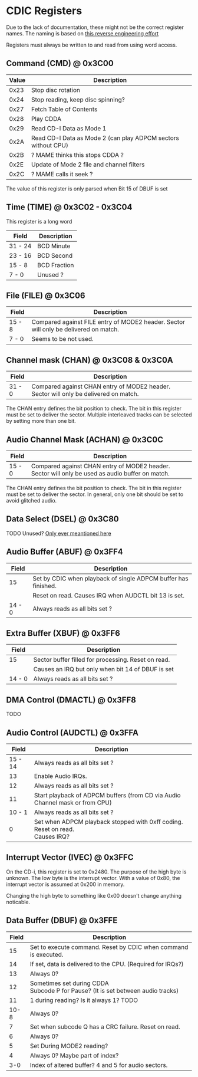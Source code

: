 # CDIC Registers

Due to the lack of documentation, these might not be the correct register names.
The naming is based on [this reverse engineering effort](https://github.com/cdifan/cdichips/blob/master/ims66490cdic.md)

Registers must always be written to and read from using word access.

## Command (CMD) @ 0x3C00

| Value | Description                                                   |
| ----- | ------------------------------------------------------------- |
| 0x23  | Stop disc rotation                                            |
| 0x24  | Stop reading, keep disc spinning?                             |
| 0x27  | Fetch Table of Contents                                       |
| 0x28  | Play CDDA                                                     |
| 0x29  | Read CD-I Data as Mode 1                                      |
| 0x2A  | Read CD-I Data as Mode 2 (can play ADPCM sectors without CPU) |
| 0x2B  | ? MAME thinks this stops CDDA ?                               |
| 0x2E  | Update of Mode 2 file and channel filters                     |
| 0x2C  | ? MAME calls it seek ?                                        |

The value of this register is only parsed when Bit 15 of DBUF is set

## Time (TIME) @ 0x3C02 - 0x3C04

This register is a long word

| Field   | Description  |
| ------- | ------------ |
| 31 - 24 | BCD Minute   |
| 23 - 16 | BCD Second   |
| 15 -  8 | BCD Fraction |
| 7 -  0  | Unused ?     |

## File (FILE) @ 0x3C06

| Field  | Description                                                                          |
| ------ | ------------------------------------------------------------------------------------ |
| 15 - 8 | Compared against FILE entry of MODE2 header. Sector will only be delivered on match. |
| 7 - 0  | Seems to be not used.                                                                |

## Channel mask (CHAN) @ 0x3C08 & 0x3C0A

| Field  | Description                                                                          |
| ------ | ------------------------------------------------------------------------------------ |
| 31 - 0 | Compared against CHAN entry of MODE2 header. Sector will only be delivered on match. |

The CHAN entry defines the bit position to check. The bit in this register must be set to deliver the sector.
Multiple interleaved tracks can be selected by setting more than one bit.

## Audio Channel Mask (ACHAN) @ 0x3C0C

| Field  | Description                                                                                     |
| ------ | ----------------------------------------------------------------------------------------------- |
| 15 - 0 | Compared against CHAN entry of MODE2 header. Sector will only be used as audio buffer on match. |

The CHAN entry defines the bit position to check. The bit in this register must be set to deliver the sector.
In general, only one bit should be set to avoid glitched audio.

## Data Select (DSEL) @ 0x3C80

TODO Unused?
[Only ever meantioned here](https://github.com/cdifan/cdichips/blob/master/ims66490cdic.md)

## Audio Buffer (ABUF) @ 0x3FF4

| Field  | Description                                                    |
| ------ | -------------------------------------------------------------- |
| 15     | Set by CDIC when playback of single ADPCM buffer has finished. |
|        | Reset on read. Causes IRQ when AUDCTL bit 13 is set.           |
| 14 - 0 | Always reads as all bits set ?                                 |

## Extra Buffer (XBUF) @ 0x3FF6

| Field  | Description                                         |
| ------ | --------------------------------------------------- |
| 15     | Sector buffer filled for processing. Reset on read. |
|        | Causes an IRQ but only when bit 14 of DBUF is set   |
| 14 - 0 | Always reads as all bits set ?                      |

## DMA Control (DMACTL) @ 0x3FF8

TODO

## Audio Control (AUDCTL) @ 0x3FFA

| Field   | Description                                                                          |
| ------- | ------------------------------------------------------------------------------------ |
| 15 - 14 | Always reads as all bits set ?                                                       |
| 13      | Enable Audio IRQs.                                                                   |
| 12      | Always reads as all bits set ?                                                       |
| 11      | Start playback of ADPCM buffers (from CD via Audio Channel mask or from CPU)         |
| 10 -  1 | Always reads as all bits set ?                                                       |
| 0       | Set when ADPCM playback stopped with 0xff coding.<br/>Reset on read.<br/>Causes IRQ? |

## Interrupt Vector (IVEC) @ 0x3FFC

On the CD-i, this register is set to 0x2480.
The purpose of the high byte is unknown.
The low byte is the interrupt vector. With a value of 0x80, the interrupt vector is assumed at 0x200 in memory.

Changing the high byte to something like 0x00 doesn't change anything noticable.

## Data Buffer (DBUF) @ 0x3FFE

| Field | Description                                                                         |
| ----- | ----------------------------------------------------------------------------------- |
| 15    | Set to execute command. Reset by CDIC when command is executed.                     |
| 14    | If set, data is delivered to the CPU. (Required for IRQs?)                          |
| 13    | Always 0?                                                                           |
| 12    | Sometimes set during CDDA<br/>Subcode P for Pause? (It is set between audio tracks) |
| 11    | 1 during reading? Is it always 1? TODO                                              |
| 10-8  | Always 0?                                                                           |
| 7     | Set when subcode Q has a CRC failure. Reset on read.                                |
| 6     | Always 0?                                                                           |
| 5     | Set During MODE2 reading?                                                           |
| 4     | Always 0? Maybe part of index?                                                      |
| 3-0   | Index of altered buffer? 4 and 5 for audio sectors.                                 |


